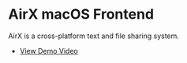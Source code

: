 # AirX macOS Frontend

AirX is a cross-platform text and file sharing system.

- [View Demo Video](https://hatsune-miku.github.io/#airx-video)
